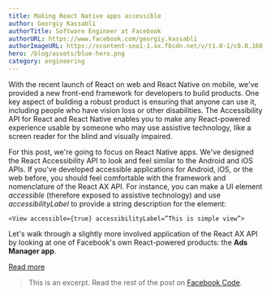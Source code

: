 ```yaml
---
title: Making React Native apps accessible
author: Georgiy Kassabli
authorTitle: Software Engineer at Facebook
authorURL: https://www.facebook.com/georgiy.kassabli
authorImageURL: https://scontent-sea1-1.xx.fbcdn.net/v/t1.0-1/c0.0.160.160/p160x160/1978838_795592927136196_1205041943_n.jpg?_nc_log=1&oh=d7a500fdece1250955a4d27b0a80fee2&oe=59E8165A
hero: /blog/assets/blue-hero.png
category: engineering
---
```


With the recent launch of React on web and React Native on mobile, we've provided a new front-end framework for developers to build products. One key aspect of building a robust product is ensuring that anyone can use it, including people who have vision loss or other disabilities. The Accessibility API for React and React Native enables you to make any React-powered experience usable by someone who may use assistive technology, like a screen reader for the blind and visually impaired.

For this post, we're going to focus on React Native apps. We've designed the React Accessibility API to look and feel similar to the Android and iOS APIs. If you've developed accessible applications for Android, iOS, or the web before, you should feel comfortable with the framework and nomenclature of the React AX API. For instance, you can make a UI element _accessible_ (therefore exposed to assistive technology) and use _accessibilityLabel_ to provide a string description for the element:

```
<View accessible={true} accessibilityLabel=”This is simple view”>
```

Let's walk through a slightly more involved application of the React AX API by looking at one of Facebook's own React-powered products: the **Ads Manager app**.

<footer>
  <a href="https://code.facebook.com/posts/435862739941212/making-react-native-apps-accessible/" class="btn">Read more</a>
</footer>

> This is an excerpt. Read the rest of the post on [Facebook Code](https://code.facebook.com/posts/435862739941212/making-react-native-apps-accessible/).
